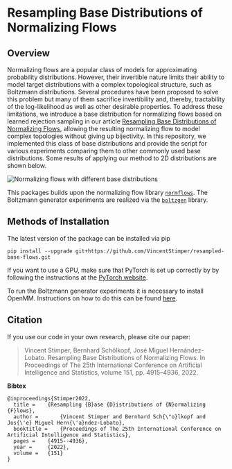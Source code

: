 # Resampling Base Distributions of Normalizing Flows

## Overview

Normalizing flows are a popular class of models for approximating probability 
distributions. However, their invertible nature limits their ability to model 
target distributions with a complex topological structure, such as Boltzmann 
distributions. Several procedures have been proposed to solve this problem 
but many of them sacrifice invertibility and, thereby, tractability of the 
log-likelihood as well as other desirable properties. To address these limitations, 
we introduce a base distribution for normalizing flows based on learned rejection 
sampling in our article
[Resampling Base Distributions of Normalizing Flows](https://proceedings.mlr.press/v151/stimper22a),
allowing the resulting normalizing flow to model complex topologies without giving
up bijectivity. In this repository, we implemented this class of base distributions
and provide the script for various experiments comparing them to other commonly used
base distributions. Some results of applying our method to 2D distributions are shown
below.

![Normalizing flows with different base distributions](https://github.com/VincentStimper/resampled-base-flows/blob/master/images/2d_distributions.png "Normalizing flows with different base distributions")

This packages builds upon the normalizing flow library 
[`normflows`](https://github.com/VincentStimper/normalizing-flows). The Boltzmann 
generator experiments are realized via the 
[`boltzgen`](https://github.com/VincentStimper/boltzmann-generators) library.

## Methods of Installation

The latest version of the package can be installed via pip

```
pip install --upgrade git+https://github.com/VincentStimper/resampled-base-flows.git
```

If you want to use a GPU, make sure that PyTorch is set up correctly by
by following the instructions at the
[PyTorch website](https://pytorch.org/get-started/locally/).

To run the Boltzmann generator experiments it is necessary to install OpenMM.
Instructions on how to do this can be found 
[here](http://docs.openmm.org/7.0.0/userguide/application.html#installing-openmm).

## Citation

If you use our code in your own research, please cite our paper:

> Vincent Stimper, Bernhard Schölkopf, José Miguel Hernández-Lobato. Resampling Base 
> Distributions of Normalizing Flows. In Proceedings of The 25th International Conference 
> on Artificial Intelligence and Statistics, volume 151, pp. 4915–4936, 2022.

**Bibtex**
```
@inproceedings{Stimper2022,
  title = 	 {Resampling {B}ase {D}istributions of {N}ormalizing {F}lows},
  author =       {Vincent Stimper and Bernhard Sch{\"o}lkopf and Jos{\'e} Miguel Hern{\'a}ndez-Lobato},
  booktitle = 	 {Proceedings of The 25th International Conference on Artificial Intelligence and Statistics},
  pages = 	 {4915--4936},
  year = 	 {2022},
  volume = 	 {151}
}
```
